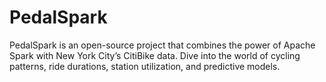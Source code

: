 # PedalSpark
PedalSpark is an open-source project that combines the power of Apache Spark with New York City’s CitiBike data. Dive into the world of cycling patterns, ride durations, station utilization, and predictive models.
